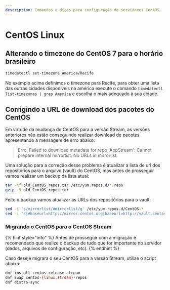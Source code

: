 ```yaml
---
description: Comandos e dicas para configuração de servidores CentOS
---
```


# CentOS Linux

## Alterando o timezone do CentOS 7 para o horário brasileiro

```bash
timedatectl set-timezone America/Recife
```

No exemplo acima definimos o timezone para Recife, para obter uma lista das outras cidades disponíveis na américa execute o comando `timedatectl list-timezones | grep America` e escolha o mais adequado à sua cidade.

## Corrigindo a URL de download dos pacotes do CentOS

Em virtude da mudança do CentOS para a versão Stream, as versões anteriores não estão conseguindo realizar download de pacotes apresentando a mensagem de erro abaixo:

> Erro: Failed to download metadata for repo 'AppStream': Cannot prepare internal mirrorlist: No URLs in mirrorlist.

Uma solução para a correção desse problema é atualizar a lista de url dos repositórios para o arquivo (vault) do CentOS, mas antes de prosseguir vamos realizar um backup da lista atual:

```bash
tar -cf old_CentOS_repos.tar /etc/yum.repos.d/*.repo
gzip -9 old_CentOS_repos.tar
```

Feito o backup vamos atualizar as URLs dos repositórios para o vault:

```bash
sed -i 's/mirrorlist/#mirrorlist/g' /etc/yum.repos.d/CentOS-*
sed -i 's|#baseurl=http://mirror.centos.org|baseurl=http://vault.centos.org|g' /etc/yum.repos.d/CentOS-*
```

### Migrando o CentOS para o CentOS Stream

{% hint style="info" %}
Antes de prosseguir com a migração é recomendado que realize o backup de tudo que for importante no servidor (dados, arquivos de configuração, etc).
{% endhint %}

Caso deseje migrara o seu CentOS para a versão Stream, utilize o script abaixo:

```bash
dnf install centos-release-stream
dnf swap centos-{linux,stream}-repos
dnf distro-sync
```
